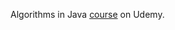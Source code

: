Algorithms in Java [course](https://www.udemy.com/course/advanced-algorithms-using-java/) on Udemy.
